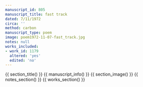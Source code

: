 ```yaml
---
manuscript_id: 805
manuscript_title: fast track
dated: 7/11/1972
circa: ''
method: carbon
manuscript_type: poem
image: poem1972-11-07-fast_track.jpg
notes: null
works_included:
- work_id: 1179
  altered: 'yes'
  edited: 'no'
---
```


{{ section_title() }}
{{ manuscript_info() }}
{{ section_image() }}
{{ notes_section() }}
{{ works_section() }}
